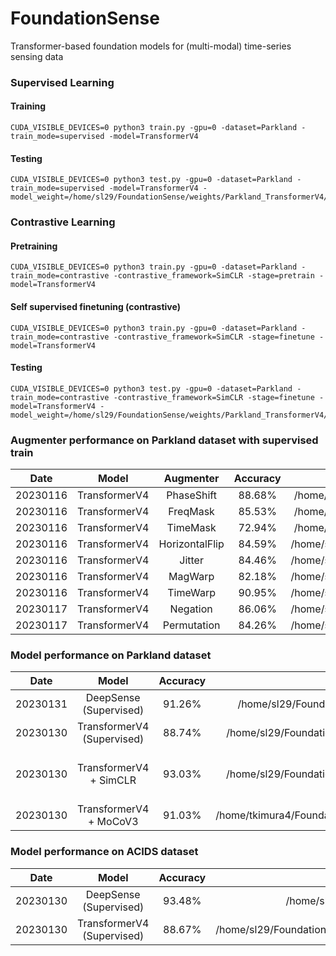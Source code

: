 # FoundationSense

Transformer-based foundation models for (multi-modal) time-series sensing data


### Supervised Learning 

#### Training
```
CUDA_VISIBLE_DEVICES=0 python3 train.py -gpu=0 -dataset=Parkland -train_mode=supervised -model=TransformerV4
```

#### Testing 
```
CUDA_VISIBLE_DEVICES=0 python3 test.py -gpu=0 -dataset=Parkland -train_mode=supervised -model=TransformerV4 -model_weight=/home/sl29/FoundationSense/weights/Parkland_TransformerV4/exp10_supervised
```

### Contrastive Learning


#### Pretraining
```
CUDA_VISIBLE_DEVICES=0 python3 train.py -gpu=0 -dataset=Parkland -train_mode=contrastive -contrastive_framework=SimCLR -stage=pretrain -model=TransformerV4
```

#### Self supervised finetuning (contrastive)

```
CUDA_VISIBLE_DEVICES=0 python3 train.py -gpu=0 -dataset=Parkland -train_mode=contrastive -contrastive_framework=SimCLR -stage=finetune -model=TransformerV4
```

#### Testing 
```
CUDA_VISIBLE_DEVICES=0 python3 test.py -gpu=0 -dataset=Parkland -train_mode=contrastive -contrastive_framework=SimCLR -stage=finetune -model=TransformerV4 -model_weight=/home/sl29/FoundationSense/weights/Parkland_TransformerV4/exp22_contrastive
```


### Augmenter performance on Parkland dataset with supervised train
|  Date       | Model | Augmenter   |  Accuracy  | Weight Checkpoint |
| :---:       |    :----:    |    :----:   |      :---: |       :---: | 
| 20230116    | TransformerV4 | PhaseShift         | 88.68%   | /home/sl29/FoundationSense/weights/Parkland_TransformerV4/exp6_supervised |
| 20230116    | TransformerV4 | FreqMask           | 85.53%   | /home/sl29/FoundationSense/weights/Parkland_TransformerV4/exp9_supervised |
| 20230116    | TransformerV4 | TimeMask           | 72.94%   | /home/sl29/FoundationSense/weights/Parkland_TransformerV4/exp7_supervised |
| 20230116    | TransformerV4 | HorizontalFlip     | 84.59%   | /home/sl29/FoundationSense/weights/Parkland_TransformerV4/exp10_supervised|
| 20230116    | TransformerV4 | Jitter             | 84.46%   | /home/sl29/FoundationSense/weights/Parkland_TransformerV4/exp11_supervised|
| 20230116    | TransformerV4 | MagWarp            | 82.18%   | /home/sl29/FoundationSense/weights/Parkland_TransformerV4/exp12_supervised|
| 20230116    | TransformerV4 | TimeWarp           | 90.95%   | /home/sl29/FoundationSense/weights/Parkland_TransformerV4/exp13_supervised|
| 20230117    | TransformerV4 | Negation           | 86.06%   | /home/sl29/FoundationSense/weights/Parkland_TransformerV4/exp14_supervised|
| 20230117    | TransformerV4 | Permutation        | 84.26%   | /home/sl29/FoundationSense/weights/Parkland_TransformerV4/exp15_supervised|

### Model performance on Parkland dataset

|  Date       | Model |  Accuracy  | Weight | Comment | 
| :---:       |    :----:    |      :---: | :--: | :--: |
| 20230131    | DeepSense (Supervised)| 91.26%   | /home/sl29/FoundationSense/weights/Parkland_DeepSense/exp0_supervised | use MixUp augmentation. |
| 20230130    | TransformerV4 (Supervised)| 88.74%   | /home/sl29/FoundationSense/weights/Parkland_TransformerV4/exp63_supervised | use MixUp augmentation. |
| 20230130    | TransformerV4 + SimCLR | 93.03%   | /home/sl29/FoundationSense/weights/Parkland_TransformerV4/exp22_contrastive | use large datasets, batch size 256|
| 20230130    | TransformerV4 + MoCoV3 | 91.03%   | /home/tkimura4/FoundationSense/weights/Parkland_TransformerV4/exp10_contrastive | use MoCo, batch size 64|

### Model performance on ACIDS dataset

|  Date       | Model |  Accuracy  | Weight Checkpoint   |
| :---:       |    :----:     |   :----:   |      :---: |
| 20230130    | DeepSense (Supervised)     |  93.48%   | /home/sl29/FoundationSense/weights/ACIDS_DeepSense/exp22_supervised           |
| 20230130    | TransformerV4 (Supervised) |  88.67%   | /home/sl29/FoundationSense/weights/ACIDS_TransformerV4/exp20_supervised_vehicle_classification_1.0       |
